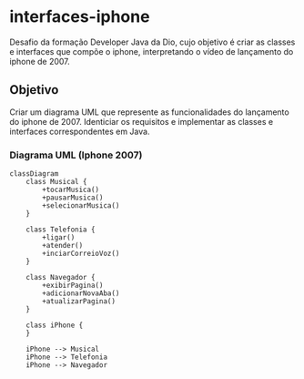 # interfaces-iphone
Desafio da formação Developer Java da Dio, cujo objetivo é criar as classes e interfaces que compõe o iphone, interpretando o vídeo de lançamento do iphone de 2007.

## Objetivo
Criar um diagrama UML que represente as funcionalidades do lançamento do iphone de 2007.
Identiciar os requisitos e implementar as classes e interfaces correspondentes em Java.

### Diagrama UML (Iphone 2007)
```mermaid
classDiagram
    class Musical {
        +tocarMusica()
        +pausarMusica()
        +selecionarMusica()
    }

    class Telefonia {
        +ligar()
        +atender()
        +inciarCorreioVoz()
    }

    class Navegador {
        +exibirPagina()
        +adicionarNovaAba()
        +atualizarPagina()
    }

    class iPhone {
    }

    iPhone --> Musical
    iPhone --> Telefonia
    iPhone --> Navegador
```
